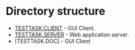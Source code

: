 # Directory structure
* [TESTTASK.CLIENT](  ) - GUI Client.
* [TESTTASK.SERVER](  ) -  Web application server. 
* [TESTTASK.DOC] - GUI Client

